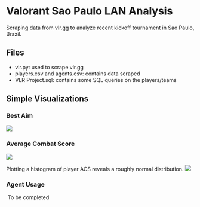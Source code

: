 # Valorant Sao Paulo LAN Analysis
Scraping data from vlr.gg to analyze recent kickoff tournament in Sao Paulo, Brazil.

## Files
- vlr.py: used to scrape vlr.gg
- players.csv and agents.csv: contains data scraped
- VLR Project.sql: contains some SQL queries on the players/teams

## Simple Visualizations
### Best Aim
![](https://github.com/kxmii/VLR-Analysis-Project/blob/main/visualizations/hspercent.gif)

### Average Combat Score
![](https://github.com/kxmii/VLR-Analysis-Project/blob/main/visualizations/individualacs.gif)

Plotting a histogram of player ACS reveals a roughly normal distribution. 
![](https://github.com/kxmii/VLR-Analysis-Project/blob/main/visualizations/histogramacs.gif)

### Agent Usage
![]()
To be completed
